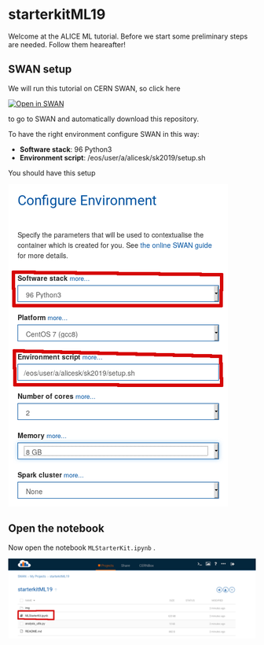 # starterkitML19

Welcome at the ALICE ML tutorial. Before we start some preliminary steps are needed. Follow them heareafter!

## SWAN setup

We will run this tutorial on CERN SWAN, so click here

[![Open in SWAN](https://swanserver.web.cern.ch/swanserver/images/badge_swan_white_150.png)](https://cern.ch/swanserver/cgi-bin/go?projurl=https://github.com/fcatalan92/starterkitML19.git)

to go to SWAN and automatically download this repository.

To have the right environment configure SWAN in this way:

- **Software stack**: 96 Python3
- **Environment script**: /eos/user/a/alicesk/sk2019/setup.sh

You should have this setup

![swan_conf](img/swan_configuration_highlight.png)

## Open the notebook

Now open the notebook `MLStarterKit.ipynb` .

![notebook](img/notebook.png)
